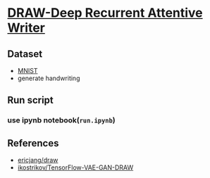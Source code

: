# [DRAW-Deep Recurrent Attentive Writer](http://proceedings.mlr.press/v37/gregor15.pdf)
## Dataset
- [MNIST](http://yann.lecun.com/exdb/mnist/)
- generate handwriting

## Run script
### use ipynb notebook(`run.ipynb`)

## References
- [ericjang/draw](https://github.com/ericjang/draw/blob/master/draw.py)
- [ikostrikov/TensorFlow-VAE-GAN-DRAW](https://github.com/ikostrikov/TensorFlow-VAE-GAN-DRAW)
